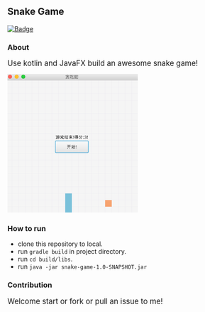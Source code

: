 ## Snake Game

[![Badge](https://img.shields.io/badge/link-996.icu-red.svg)](https://996.icu/#/zh_CN)

### About
<big>Use kotlin and JavaFX build an awesome snake game!  </big>

![snake_image](screenshot/snake.png)  

### How to run
- clone this repository to local.
- run `gradle build` in project directory.
- run `cd build/libs`.
- run `java -jar snake-game-1.0-SNAPSHOT.jar` 

### Contribution
<big>Welcome start or fork or pull an issue to me!</big>